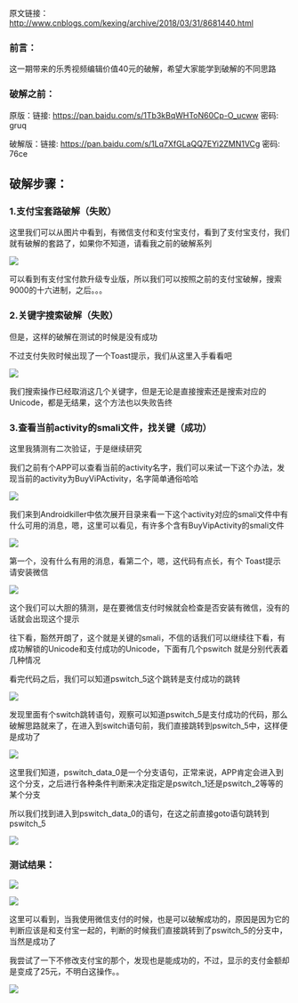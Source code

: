 原文链接：http://www.cnblogs.com/kexing/archive/2018/03/31/8681440.html

### 前言：

这一期带来的乐秀视频编辑价值40元的破解，希望大家能学到破解的不同思路

### 破解之前：

原版：链接: https://pan.baidu.com/s/1Tb3kBqWHToN60Cp-O_ucww 密码: gruq

破解版：链接: https://pan.baidu.com/s/1Lq7XfGLaQQ7EYi2ZMN1VCg 密码: 76ce

破解步骤：
-----

### 1.支付宝套路破解（失败）

这里我们可以从图片中看到，有微信支付和支付宝支付，看到了支付宝支付，我们就有破解的套路了，如果你不知道，请看我之前的破解系列

![](https://images2018.cnblogs.com/blog/1210268/201803/1210268-20180331102408401-489923573.png)

可以看到有支付宝付款升级专业版，所以我们可以按照之前的支付宝破解，搜索9000的十六进制，之后。。。

### 2.关键字搜索破解（失败）

但是，这样的破解在测试的时候是没有成功

不过支付失败时候出现了一个Toast提示，我们从这里入手看看吧

![](https://images2018.cnblogs.com/blog/1210268/201803/1210268-20180331103547743-227884250.png)

我们搜索操作已经取消这几个关键字，但是无论是直接搜索还是搜索对应的Unicode，都是无结果，这个方法也以失败告终

### 3.查看当前activity的smali文件，找关键（成功）

这里我猜测有二次验证，于是继续研究

我们之前有个APP可以查看当前的activity名字，我们可以来试一下这个办法，发现当前的activity为BuyViPActivity，名字简单通俗哈哈

![](https://images2018.cnblogs.com/blog/1210268/201803/1210268-20180331104603784-2081918311.png)

我们来到Androidkiller中依次展开目录来看一下这个activity对应的smali文件中有什么可用的消息，嗯，这里可以看见，有许多个含有BuyVipActivity的smali文件

![](https://images2018.cnblogs.com/blog/1210268/201803/1210268-20180331104751201-1424577181.png)

第一个，没有什么有用的消息，看第二个，嗯，这代码有点长，有个 Toast提示 请安装微信

![](https://images2018.cnblogs.com/blog/1210268/201803/1210268-20180331104923402-324008406.png)

这个我们可以大胆的猜测，是在要微信支付时候就会检查是否安装有微信，没有的话就会出现这个提示

往下看，豁然开朗了，这个就是关键的smali，不信的话我们可以继续往下看，有成功解锁的Unicode和支付成功的Unicode，下面有几个pswitch 就是分别代表着几种情况  

看完代码之后，我们可以知道pswitch_5这个跳转是支付成功的跳转

![](https://images2018.cnblogs.com/blog/1210268/201803/1210268-20180331105350379-1526424379.png)

发现里面有个switch跳转语句，观察可以知道pswitch\_5是支付成功的代码，那么破解思路就来了，在进入到switch语句前，我们直接跳转到pswitch\_5中，这样便是成功了

![](https://images2018.cnblogs.com/blog/1210268/201803/1210268-20180331105505859-1984535961.png)

这里我们知道，pswitch\_data\_0是一个分支语句，正常来说，APP肯定会进入到这个分支，之后进行各种条件判断来决定指定是pswitch\_1还是pswitch\_2等等的某个分支

所以我们找到进入到pswitch\_data\_0的语句，在这之前直接goto语句跳转到pswitch_5

![](https://images2018.cnblogs.com/blog/1210268/201803/1210268-20180331105614853-1641704979.png)

### 测试结果：

 ![](https://images2018.cnblogs.com/blog/1210268/201803/1210268-20180331110200918-1746196077.gif)

![](https://images2018.cnblogs.com/blog/1210268/201803/1210268-20180331110321885-668494651.gif)

这里可以看到，当我使用微信支付的时候，也是可以破解成功的，原因是因为它的判断应该是和支付宝一起的，判断的时候我们直接跳转到了pswitch_5的分支中，当然是成功了

 我尝试了一下不修改支付宝的那个，发现也是能成功的，不过，显示的支付金额却是变成了25元，不明白这操作。。

![](https://images2018.cnblogs.com/blog/1210268/201803/1210268-20180331112030609-1968310253.png)
